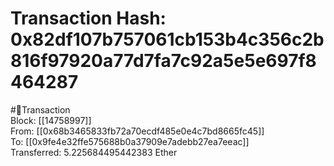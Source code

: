 
Transaction Hash: 0x82df107b757061cb153b4c356c2b816f97920a77d7fa7c92a5e5e697f8464287
====================================================================================
  
#💸Transaction  
Block: [[14758997]]  
From: [[0x68b3465833fb72a70ecdf485e0e4c7bd8665fc45]]  
To: [[0x9fe4e32ffe575688b0a37909e7adebb27ea7eeac]]  
Transferred: 5.225684495442383 Ether